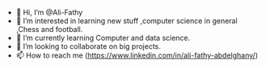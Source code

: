 - 👋 Hi, I’m @Ali-Fathy
- 👀 I’m interested in learning new stuff ,computer science in general ,Chess and football.
- 🌱 I’m currently learning Computer and data science.
- 💞️ I’m looking to collaborate on big projects.
- 📫 How to reach me (https://www.linkedin.com/in/ali-fathy-abdelghany/)
<!---
Ali-Fathy-Abdelghany/Ali-Fathy-Abdelghany is a ✨ special ✨ repository because its `README.md` (this file) appears on your GitHub profile.
You can click the Preview link to take a look at your changes.
--->
